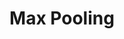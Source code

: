 ---
title: "Max Pooling"

categories: ['']

tags: ['Max', 'Pooling']

arabic: ['التقليص بالقيمة الأكبر', 'التجميع أقصي قيمة']

publishers: ['خوارزميات الذكاء الاصطناعي في تحليل النص العربي']

types: "word"

slug: ""
---